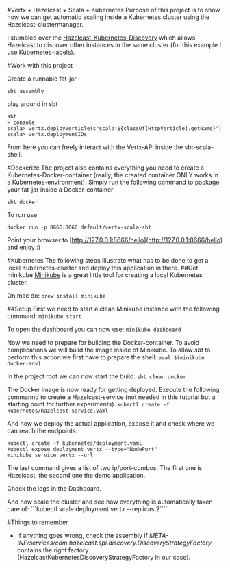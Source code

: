 #Vertx + Hazelcast + Scala + Kubernetes
Purpose of this project is to show how we can get automatic scaling inside a Kubernetes cluster using
the Hazelcast-clustermanager.

I stumbled over the [Hazelcast-Kubernetes-Discovery](https://github.com/hazelcast/hazelcast-kubernetes) which
 allows Hazelcast to discover other instances in the same cluster (for this example I use Kubernetes-labels).

#Work with this project

Create a runnable fat-jar
```
sbt assembly
```

play around in sbt
```
sbt
> console
scala> vertx.deployVerticle(s"scala:${classOf[HttpVerticle].getName}")
scala> vertx.deploymentIDs
```

From here you can freely interact with the Vertx-API inside the sbt-scala-shell.

#Dockerize
The project also contains everything you need to create a Kubernetes-Docker-container (really, the
created container ONLY works in a Kubernetes-environment).
Simply run the following command to package your fat-jar inside a Docker-container
```
sbt docker
```
To run use
```
docker run -p 8666:8666 default/vertx-scala-sbt
```
Point your browser to [http://127.0.0.1:8666/hello](http://127.0.0.1:8666/hello) and enjoy :)

#Kubernetes
The following steps illustrate what has to be done to get a local Kubernetes-cluster and deploy
this application in there.
##Get minikube
[Minikube](https://github.com/kubernetes/minikube) is a great little tool for creating a local Kubernetes cluster.

On mac do:
```brew install minikube```

##Setup
First we need to start a clean Minikube instance with the following command:
```minikube start```

To open the dashboard you can now use:
```minikube dashboard```

Now we need to prepare for building the Docker-container. To avoid complications we will build the image 
inside of Minikube. To allow _sbt_ to perform this action we first have to prepare the shell: 
```eval $(minikube docker-env)```

In the project root we can now start the build: 
```sbt clean docker``` 

The Docker image is now ready for getting deployed. Execute the following commannd to
create a Hazelcast-service (not needed in this tutorial but a starting point for further experiments).
```kubectl create -f kubernetes/hazelcast-service.yaml```

And now we deploy the actual application, expose it and check where we can reach the endpoints:
```
kubectl create -f kubernetes/deployment.yaml
kubectl expose deployment vertx --type="NodePort"
minikube service vertx --url
```

The last command gives a list of two ip/port-combos. The first one is Hazelcast, the second one the
demo application.

Check the logs in the Dashboard.

And now scale the cluster and see how everything is automatically taken care of:
```kubectl scale deployment vertx --replicas 2````

#Things to remember
- If anything goes wrong, check the assembly if _META-INF/services/com.hazelcast.spi.discovery.DiscoveryStrategyFactory_
contains the right factory (HazelcastKubernetesDiscoveryStrategyFactory in our case).
